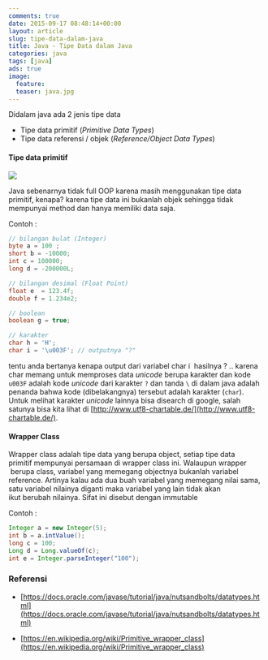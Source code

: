 ```yaml
---
comments: true
date: 2015-09-17 08:48:14+00:00
layout: article
slug: tipe-data-dalam-java
title: Java - Tipe Data dalam Java
categories: java
tags: [java]
ads: true
image:
  feature:
  teaser: java.jpg
---
```


Didalam java ada 2 jenis tipe data

  * Tipe data primitif (_Primitive Data Types_)
  * Tipe data referensi / objek (_Reference/Object Data Types_)

#### Tipe data primitif

![](http://2.bp.blogspot.com/-lNw_nnuPYoA/UQsqbExrPII/AAAAAAAAAJE/8SBpHrqlJzo/s1600/tbl+tipe+data+java.png)

Java sebenarnya tidak full OOP karena masih menggunakan tipe data primitif, kenapa? karena tipe data ini bukanlah objek sehingga tidak mempunyai method dan hanya memiliki data saja.


Contoh :

```java
// bilangan bulat (Integer)
byte a = 100 ;
short b = -10000;
int c = 100000;
long d = -200000L;

// bilangan desimal (Float Point)
float e  = 123.4f;
double f = 1.234e2;

// boolean
boolean g = true;

// karakter
char h = 'H';
char i = '\u003F'; // outputnya "?"
```

tentu anda bertanya kenapa output dari variabel char i  hasilnya ? .. karena char memang untuk memproses data _unicode_ berupa karakter dan kode `u003F` adalah kode _unicode_ dari karakter `?` dan tanda `\` di dalam java adalah penanda bahwa kode (dibelakangnya) tersebut adalah karakter (`char`). Untuk melihat karakter _unicode_ lainnya bisa disearch di google, salah satunya bisa kita lihat di [http://www.utf8-chartable.de/](http://www.utf8-chartable.de/).



#### Wrapper Class



Wrapper class adalah tipe data yang berupa object, setiap tipe data primitif mempunyai persamaan di wrapper class ini. Walaupun wrapper  berupa class, variabel yang memegang objectnya bukanlah variabel reference. Artinya kalau ada dua buah variabel yang memegang nilai sama, satu variabel nilainya diganti maka variabel yang lain tidak akan ikut berubah nilainya. Sifat ini disebut dengan immutable

Contoh :

```java
Integer a = new Integer(5);
int b = a.intValue();
long c = 100;
Long d = Long.valueOf(c);
int e = Integer.parseInteger("100");
```

### Referensi

  * [https://docs.oracle.com/javase/tutorial/java/nutsandbolts/datatypes.html](https://docs.oracle.com/javase/tutorial/java/nutsandbolts/datatypes.html)


  * [https://en.wikipedia.org/wiki/Primitive_wrapper_class](https://en.wikipedia.org/wiki/Primitive_wrapper_class)
